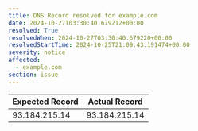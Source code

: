 ```yaml
---
title: DNS Record resolved for example.com
date: 2024-10-27T03:30:40.679212+00:00
resolved: True
resolvedWhen: 2024-10-27T03:30:40.679220+00:00
resolvedStartTime: 2024-10-25T21:09:43.191474+00:00
severity: notice
affected:
  - example.com
section: issue
---
```


| Expected Record  | Actual Record  |
|------------------|----------------|
| 93.184.215.14 | 93.184.215.14 |
